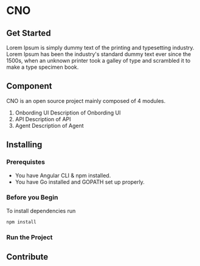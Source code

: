 # CNO
## Get Started
Lorem Ipsum is simply dummy text of the printing and typesetting industry. Lorem Ipsum has been the industry's standard dummy text ever since the 1500s, when an unknown printer took a galley of type and scrambled it to make a type specimen book.
## Component
CNO is an open source project mainly composed of 4 modules.
1. Onbording UI
Description of Onbording UI
2. API 
Description of API
3. Agent
Description of Agent
## Installing
### Prerequistes
* You have Angular CLI & npm installed.  
* You have Go installed and GOPATH set up properly.  
### Before you Begin
To install dependencies run   
``` 
npm install
```
### Run the Project  

## Contribute
